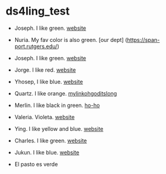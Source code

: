 # ds4ling_test

- Joseph. I like green. [website](https://www.jvcasillas.com)
- Nuria. My fav color is also green. [our dept] (https://span-port.rutgers.edu/)
- Joseph. I like green. [website](https://wwww.jvcasillas.com)
- Jorge. I like red. [website](https://www.https://antoniooyarzun.cl/tienda/?v=4eab0849318c)
- Yhosep, I like blue. [website](https://www.yhosepbarba.com)
- Quartz. I like orange. [mylinkohgoditslong](https://sites.google.com/scarletmail.rutgers.edu/quartz-colvin-personal-website/home)
- Merlin. I like black in green. [ho-ho](https://en.wikipedia.org/wiki/Merlin)
- Valeria. Violeta. [website](https://unabridged.merriam-webster.com/unabridged/winsome)
- Ying. I like yellow and blue. [website](https://ling.rutgers.edu)
- Charles. I like green. [website](https://wwww.charles.com)
- Jukun. I like blue. [website](https://www.Jukun.com)




- El pasto es verde
